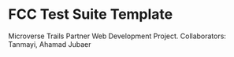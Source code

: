 # FCC Test Suite Template

Microverse Trails Partner Web Development Project.
Collaborators:
  Tanmayi, Ahamad Jubaer